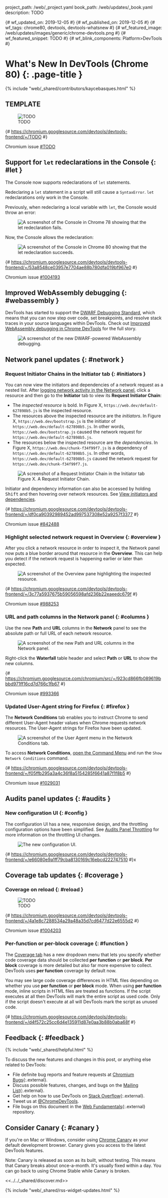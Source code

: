 project_path: /web/_project.yaml
book_path: /web/updates/_book.yaml
description: TODO

{# wf_updated_on: 2019-12-05 #}
{# wf_published_on: 2019-12-05 #}
{# wf_tags: chrome80, devtools, devtools-whatsnew #}
{# wf_featured_image: /web/updates/images/generic/chrome-devtools.png #}
{# wf_featured_snippet: TODO #}
{# wf_blink_components: Platform>DevTools #}

# What's New In DevTools (Chrome 80) {: .page-title }

{% include "web/_shared/contributors/kaycebasques.html" %}

<!-- "Find Next"
   https://chromium.googlesource.com/chromium/src/+/40294377601150bd8c37ee375a6cfcdbd01b9630
   https://crbug.com/887586
-->

## TEMPLATE

<figure>
  <img src="../../images/2019/12/TODO.png"
       alt="TODO"/>
  <figcaption>
    TODO
  </figcaption>
</figure>

{# https://chromium.googlesource.com/devtools/devtools-frontend/+/TODO #}

Chromium issue [#TODO](https://crbug.com/TODO)

## Support for `let` redeclarations in the Console {: #let }

The Console now supports redeclarations of `let` statements.

<aside class="warning">
  Redeclaring a <code>let</code> statement in a script will still cause a
  <code>SyntaxError</code>. <code>let</code> redeclarations only work in the Console.
</aside>

Previously, when redeclaring a local variable with `let`, the Console would throw an error:

<figure>
  <img src="../../images/2019/12/letbefore.png"
       alt="A screenshot of the Console in Chrome 78 showing that the let redeclaration fails."/>
</figure>

Now, the Console allows the redeclaration:

<figure>
  <img src="../../images/2019/12/letafter.png"
       alt="A screenshot of the Console in Chrome 80 showing that the let redeclaration succeeds."/>
</figure>

{# https://chromium.googlesource.com/devtools/devtools-frontend/+/53a8548ce03957e7704ae88b780dfa019bf967e0 #}

Chromium issue [#1004193](https://crbug.com/1004193)

## Improved WebAssembly debugging {: #webassembly }

DevTools has started to support the [DWARF Debugging Standard](http://dwarfstd.org/),
which means that you can now step over code, set breakpoints, and resolve stack traces in your
source languages within DevTools.
Check out [Improved WebAssembly debugging in Chrome DevTools](/web/updates/2019/12/webassembly)
for the full story.

<figure>
  <img src="../../images/2019/12/dwarf.png"
       alt="A screenshot of the new DWARF-powered WebAssembly debugging."/>
</figure>

## Network panel updates {: #network }

### Request Initiator Chains in the Initiator tab {: #initiators }

You can now view the initiators and dependencies of a network request as a nested list.
After [logging network activity in the Network panel](/web/tools/chrome-devtools/network), click
a resource and then go to the **Initiator** tab to view its **Request Initiator Chain**:

* The *inspected resource* is bold. In Figure X, `https://web.dev/default-627898b5.js`
  is the inspected resource.
* The resources above the inspected resource are the *initiators*. In Figure X,
  `https://web.dev/bootstrap.js` is the initiator of `https://web.dev/default-627898b5.js`.
  In other words, `https://web.dev/bootstrap.js` caused the network request for 
  `https://web.dev/default-627898b5.js`.
* The resources below the inspected resource are the *dependencies*. In Figure X,
  `https://web.dev/chunk-f34f99f7.js` is a dependency of `https://web.dev/default-627898b5.js`.
  In other words, `https://web.dev/default-627898b5.js` caused the network request for
  `https://web.dev/chunk-f34f99f7.js`.


<figure>
  <img src="../../images/2019/12/initiators.png"
       alt="A screenshot of a Request Initiator Chain in the Initiator tab"/>
  <figcaption>
    Figure X. A Request Initiator Chain.
  </figcaption>
</figure>

<aside class="note">
  Initiator and dependency information can also be accessed by holding <kbd>Shift</kbd> and then
  hovering over network resources. See 
  <a href="/web/tools/chrome-devtools/network/reference#initiators-dependencies">View
  initiators and dependencies</a>.
</aside>

{# https://chromium.googlesource.com/devtools/devtools-frontend/+/df0ca90392989452ad997537308e52a9257f3377 #}

Chromium issue [#842488](https://crbug.com/842488)

### Highlight selected network request in Overview {: #overview }

After you click a network resource in order to inspect it, the Network panel now puts a blue border 
around that resource in the **Overview**. This can help you detect if the network request is 
happening earlier or later than expected.

<figure>
  <img src="../../images/2019/12/overview.png"
       alt="A screenshot of the Overview pane highlighting the inspected resource."/>
</figure>

{# https://chromium.googlesource.com/devtools/devtools-frontend/+/3c77a5937675b59056598afd236b22eaeedc679f #}

Chromium issue [#988253](https://crbug.com/988253)

### URL and path columns in the Network panel {: #columns }

Use the new **Path** and **URL** columns in the **Network** panel to see the absolute path
or full URL of each network resource.

<figure>
  <img src="../../images/2019/12/columns.png"
       alt="A screenshot of the new Path and URL columns in the Network panel."/>
</figure>

Right-click the **Waterfall** table header and select **Path** or **URL** to show the new
columns.

{# https://chromium.googlesource.com/chromium/src/+/923cd866fb089619bbbd971ff16cd7d766c1fb67 #}

Chromium issue [#993366](https://crbug.com/993366)

### Updated User-Agent string for Firefox {: #firefox }

The **Network Conditions** tab enables you to instruct Chrome to send different User-Agent
header values when Chrome requests network resources. The User-Agent strings for Firefox have been
updated.

<figure>
  <img src="../../images/2019/12/useragent.png"
       alt="A screenshot of the User Agent menu in the Network Conditions tab."/>
</figure>

To access **Network Conditions**, [open the Command Menu](/web/tools/chrome-devtools/command-menu)
and run the `Show Network Conditions` command.

{# https://chromium.googlesource.com/devtools/devtools-frontend/+/f05ffb295a3a4c36f8a5154285f6641a87f1f8b5 #}

Chromium issue [#1029031](https://crbug.com/1029031)

## Audits panel updates {: #audits }

### New configuration UI {: #config }

[throttling]: https://github.com/GoogleChrome/lighthouse/blob/master/docs/throttling.md#devtools-audits-panel-throttling

The configuration UI has a new, responsive design, and the throttling configuration options have
been simplified. See [Audits Panel Throttling][throttling] for more information on the throttling
UI changes.

<figure>
  <img src="../../images/2019/12/start.png"
       alt="The new configuration UI."/>
</figure>

{# https://chromium.googlesource.com/devtools/devtools-frontend/+/e66080e9a1ff79cba8130169c16ebcd222747510 #}x

## Coverage tab updates {: #coverage }

### Coverage on reload {: #reload }

<figure>
  <img src="../../images/2019/12/TODO.png"
       alt="TODO"/>
  <figcaption>
    TODO
  </figcaption>
</figure>

{# https://chromium.googlesource.com/devtools/devtools-frontend/+/4a1e8c7288534a29a48a35d7cd6477d22e6555d2 #}

Chromium issue [#1004203](https://crbug.com/1004203)

### Per-function or per-block coverage {: #function }

The [Coverage tab](/web/tools/chrome-devtools/coverage) has a new dropdown menu that lets 
you specify whether code coverage
data should be collected **per function** or **per block**. **Per block** coverage is
more detailed but also far more expensive to collect. DevTools uses **per function** coverage
by default now.

<aside class="caution">
  You may see large code coverage differences in HTML files depending on whether you use
  <b>per function</b> or <b>per block</b> mode.
  When using <b>per function</b> mode, inline scripts in HTML files are treated as functions.
  If the script executes at all then DevTools will mark the entire script as used code. Only if
  the script doesn't execute at all will DevTools mark the script as unused code.
</aside>

{# https://chromium.googlesource.com/devtools/devtools-frontend/+/d4f572c25cc6d4e135911d87e0aa3b88b0aba68f #}

## Feedback {: #feedback }

[ML]: https://groups.google.com/forum/#!forum/google-chrome-developer-tools
[WF]: https://github.com/google/webfundamentals/issues/new
[SO]: https://stackoverflow.com/questions/tagged/google-chrome-devtools

{% include "web/_shared/helpful.html" %}

To discuss the new features and changes in this post, or anything else related to DevTools:

* File definite bug reports and feature requests at [Chromium Bugs](https://crbug.com){:.external}.
* Discuss possible features, changes, and bugs on the [Mailing List][ML]{:.external}.
* Get help on how to use DevTools on [Stack Overflow][SO]{:.external}.
* Tweet us at [@ChromeDevTools](https://twitter.com/chromedevtools).
* File bugs on this document in the [Web Fundamentals][WF]{:.external} repository.

## Consider Canary {: #canary }

[canary]: https://www.google.com/chrome/browser/canary.html

If you're on Mac or Windows, consider using [Chrome Canary][canary] as your default
development browser. Canary gives you access to the latest DevTools features.

Note: Canary is released as soon as its built, without testing. This means that Canary
breaks about once-a-month. It's usually fixed within a day. You can go back to using Chrome
Stable while Canary is broken.

<<../../_shared/discover.md>>

{% include "web/_shared/rss-widget-updates.html" %}
